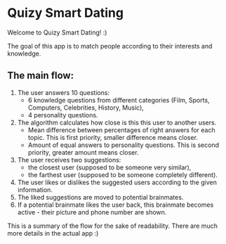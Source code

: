 # Quizy Smart Dating

Welcome to Quizy Smart Dating! :)

The goal of this app is to match people according to their interests and knowledge.

## The main flow:
1. The user answers 10 questions:
    - 6 knowledge questions from different categories (Film, Sports, Computers, Celebrities, History, Music),
    - 4 personality questions.
1. The algorithm calculates how close is this this user to another users.
    - Mean difference between percentages of right answers for each topic. This is first priority, smaller difference means closer.
    - Amount of equal answers to personality questions. This is second priority, greater amount means closer.
1. The user receives two suggestions:
    - the closest user (supposed to be someone very similar),
    - the farthest user (supposed to be someone completely different).
1. The user likes or dislikes the suggested users according to the given information.
1. The liked suggestions are moved to potential brainmates.
1. If a potential brainmate likes the user back, this brainmate becomes active - their picture and phone number are shown.

This is a summary of the flow for the sake of readability. There are much more details in the actual app :)
